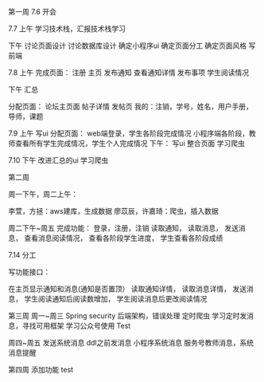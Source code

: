 第一周
7.6
开会

7.7
上午
学习技术栈，汇报技术栈学习

下午
讨论页面设计
讨论数据库设计
确定小程序ui
确定页面分工
确定页面风格
写前端

7.8
上午
完成页面：
注册
主页
发布通知
查看通知详情
发布事项
学生阅读情况

下午
汇总

分配页面：
论坛主页面
帖子详情
发帖页
我的：注销，学号，姓名，用户手册，导师，课题

7.9
上午
写ui
分配页面：
web端登录，学生各阶段完成情况
小程序端各阶段，教师查看所有学生完成情况，学生个人完成情况
下午：
写ui
整合页面
学习爬虫

7.10
下午
改进汇总的ui
学习爬虫

第二周

周一下午，周二上午：

李萱，方拯：aws建库，生成数据
廖苡辰，许嘉琦：爬虫，插入数据

周二下午~周五
完成功能：
登录，注册，注销
读取通知，
读取消息，
发送消息，
查看消息阅读情况，
查看各阶段学生进度，
学生查看各阶段成绩

7.14
分工 

写功能接口：

在主页显示通知和消息(通知是否置顶）
读取通知详情，
读取消息详情，
发送消息，
学生阅读通知后阅读数增加，
学生阅读消息后更改阅读情况

第三周
周一~周三
Spring security
后端架构，错误处理
定时爬虫
学习定时发消息，寻找可用框架
学习公众号使用
Test

周四~周五
发送系统消息
ddl之前发消息
小程序系统消息
服务号教师消息，系统消息提醒

第四周
添加功能 
test
